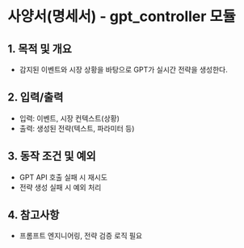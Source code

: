 # 사양서(명세서) - gpt_controller 모듈

## 1. 목적 및 개요
- 감지된 이벤트와 시장 상황을 바탕으로 GPT가 실시간 전략을 생성한다.

## 2. 입력/출력
- 입력: 이벤트, 시장 컨텍스트(상황)
- 출력: 생성된 전략(텍스트, 파라미터 등)

## 3. 동작 조건 및 예외
- GPT API 호출 실패 시 재시도
- 전략 생성 실패 시 예외 처리

## 4. 참고사항
- 프롬프트 엔지니어링, 전략 검증 로직 필요 